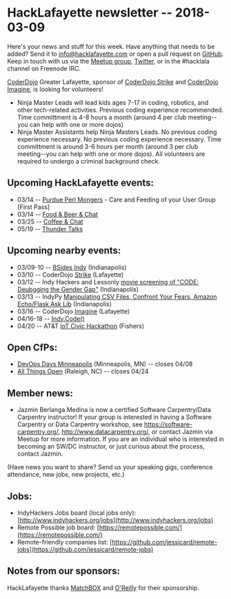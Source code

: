 # HackLafayette newsletter -- 2018-03-09

Here's your news and stuff for this week. Have anything that needs to be added? Send it to info@hacklafayette.com or open a pull request on [GitHub](https://github.com/hacklafayette/newsletter). Keep in touch with us via the [Meetup group](https://www.meetup.com/hacklafayette/), [Twitter](https://twitter.com/hacklafayette), or in the #hacklala channel on Freenode IRC.

[CoderDojo](http://www.greaterlafayettecommerce.com/greater-lafayette-coder-dojo) Greater Lafayette, sponsor of [CoderDojo Strike](http://www.signupgenius.com/go/5080945aea62ea5f49-coderdojo) and [CoderDojo Imagine](http://www.signupgenius.com/go/5080945aea62ea5f49-coderdojo1), is looking for volunteers!
* Ninja Master Leads will lead kids ages 7-17 in coding, robotics, and other tech-related activities.  Previous coding experience recommended.  Time committment is 4-8 hours a month (around 4 per club meeting--you can help with one or more dojos)
* Ninja Master Assistants help Ninja Masters Leads.  No previous coding experience necessary. 
No previous coding experience necessary.  Time committment is around 3-6 hours per month (around 3 per club meeting--you can help with one or more dojos). All volunteers are required to undergo a criminal background check.

## Upcoming HackLafayette events:
* 03/14 -- [Purdue Perl Mongers](https://www.meetup.com/hacklafayette/events/248506092/) - Care and Feeding of your User Group [First Pass]
* 03/14 -- [Food & Beer & Chat](https://www.meetup.com/hacklafayette/events/qjsqplyxfbsb/)
* 03/25 -- [Coffee & Chat](https://www.meetup.com/hacklafayette/events/pcmxklyxfbhc/)
* 05/19 -- [Thunder Talks](https://www.meetup.com/hacklafayette/events/248009377/)

## Upcoming nearby events:
* 03/09-10 -- [BSides Indy](http://bsidesindy.org/) (Indianapolis)
* 03/10 -- CoderDojo [Strike](https://www.eventbrite.com/e/coderdojo-strike-tickets-27123344654) (Lafayette)
* 03/12 -- Indy Hackers and Lessonly [movie screening of "CODE: Deubgging the Gender Gap"](https://www.eventbrite.com/e/movie-screening-of-code-debugging-the-gender-gap-with-lessonly-and-indy-hackers-tickets-43438686280) (Indianapolis)
* 03/13 -- IndyPy [Manipulating CSV Files, Confront Your Fears, Amazon Echo/Flask Ask Lib](https://www.meetup.com/indypy/events/246943122/) (Indianapolis)
* 03/16 -- CoderDojo [Imagine](https://www.eventbrite.com/e/coderdojo-imagine-tickets-41828554332?aff=eac2) (Lafayette)
* 04/16-18 -- [Indy.Code()](https://indycode.amegala.com/)
* 04/20 -- AT&T [IoT Civic Hackathon](https://www.eventbrite.com/e/att-iot-civic-hackathon-indianapolis-tickets-41343804432#tickets) (Fishers)

## Open CfPs:
* [DevOps Days Minneapolis](https://www.devopsdays.org/events/2018-minneapolis/propose/) (Minneapolis, MN) -- closes 04/08
* [All Things Open](https://allthingsopen.org/call-for-papers/) (Raleigh, NC) -- closes 04/24

## Member news:
* Jazmin Berlanga Medina is now a certified Software Carpentry/Data Carpentry instructor! If your group is interested in having a Software Carpentry or Data Carpentry workshop, see https://software-carpentry.org/,  http://www.datacarpentry.org/, or contact Jazmin via Meetup for more information.  If you are an individual who is interested in becoming an SW/DC instructor, or just curious about the process, contact Jazmin.

(Have news you want to share? Send us your speaking gigs, conference attendance, new jobs, new projects, etc.)

## Jobs:
* IndyHackers Jobs board (local jobs only): [http://www.indyhackers.org/jobs](http://www.indyhackers.org/jobs)
* Remote Possible job board: [https://remotepossible.com/](https://remotepossible.com/)
* Remote-friendly companies list: [https://github.com/jessicard/remote-jobs](https://github.com/jessicard/remote-jobs)

## Notes from our sponsors:

HackLafayette thanks [MatchBOX](http://matchboxstudio.org/) and [O'Reilly](http://www.oreilly.com/) for their sponsorship.
